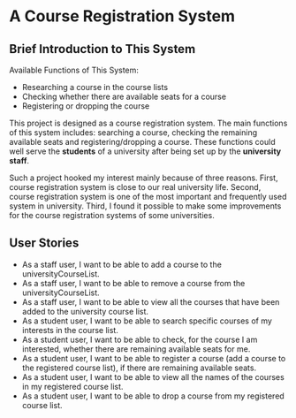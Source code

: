# A Course Registration System

## Brief Introduction to This System

Available Functions of This System:
- Researching a course in the course lists
- Checking whether there are available seats for a course
- Registering or dropping the course 

This project is designed as a course registration system. The main functions of this system includes: searching a
course, checking the remaining available seats and registering/dropping a course. These functions could well serve the 
**students** of a university after being set up by the **university staff**.

<p>Such a project hooked my interest mainly because of three reasons. First, course registration system is close to our 
real university life. Second, course registration system is one of the most important and frequently used system in
university. Third, I found it possible to make some improvements for the course registration systems of some 
universities.</p>

## User Stories
- As a staff user, I want to be able to add a course to the universityCourseList.
- As a staff user, I want to be able to remove a course from the universityCourseList.
- As a staff user, I want to be able to view all the courses that have been added to the university course list.
- As a student user, I want to be able to search specific courses of my interests in the course list.
- As a student user, I want to be able to check, for the course I am interested, whether there are remaining available 
seats for me.
- As a student user, I want to be able to register a course (add a course to the registered course list), if there are
remaining available seats. 
- As a student user, I want to be able to view all the names of the courses in my registered course list.
- As a student user, I want to be able to drop a course from my registered course list.